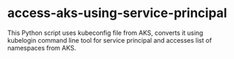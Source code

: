 # access-aks-using-service-principal
This Python script uses kubeconfig file from AKS, converts it using kubelogin command line tool for service principal and accesses list of namespaces from AKS.
